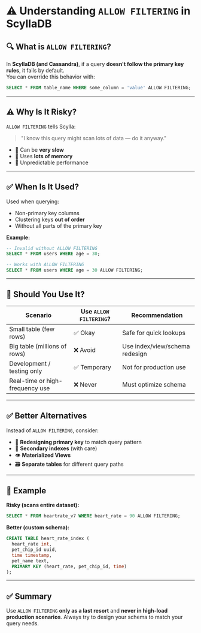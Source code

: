# ⚠️ Understanding `ALLOW FILTERING` in ScyllaDB

## 🔍 What is `ALLOW FILTERING`?

In **ScyllaDB (and Cassandra)**, if a query **doesn't follow the primary key rules**, it fails by default.  
You can override this behavior with:

```sql
SELECT * FROM table_name WHERE some_column = 'value' ALLOW FILTERING;
```

---

## ⚠️ Why Is It Risky?

`ALLOW FILTERING` tells Scylla:
> "I know this query might scan lots of data — do it anyway."

- 🚫 Can be **very slow**
- 🚫 Uses **lots of memory**
- 🚫 Unpredictable performance

---

## ✅ When Is It Used?

Used when querying:

- Non-primary key columns
- Clustering keys **out of order**
- Without all parts of the primary key

**Example:**

```sql
-- Invalid without ALLOW FILTERING
SELECT * FROM users WHERE age = 30;

-- Works with ALLOW FILTERING
SELECT * FROM users WHERE age = 30 ALLOW FILTERING;
```

---

## 🧠 Should You Use It?

| Scenario                        | Use `ALLOW FILTERING`? | Recommendation          |
|---------------------------------|-------------------------|--------------------------|
| Small table (few rows)          | ✅ Okay                 | Safe for quick lookups   |
| Big table (millions of rows)    | ❌ Avoid                | Use index/view/schema redesign |
| Development / testing only      | ✅ Temporary            | Not for production use   |
| Real-time or high-frequency use | ❌ Never                | Must optimize schema     |

---

## ✅ Better Alternatives

Instead of `ALLOW FILTERING`, consider:

- 🔁 **Redesigning primary key** to match query pattern
- 🧩 **Secondary indexes** (with care)
- 👁️ **Materialized Views**
- 🗃️ **Separate tables** for different query paths

---

## 🧪 Example

**Risky (scans entire dataset):**

```sql
SELECT * FROM heartrate_v7 WHERE heart_rate = 90 ALLOW FILTERING;
```

**Better (custom schema):**

```sql
CREATE TABLE heart_rate_index (
  heart_rate int,
  pet_chip_id uuid,
  time timestamp,
  pet_name text,
  PRIMARY KEY (heart_rate, pet_chip_id, time)
);
```

---

## ✅ Summary

Use `ALLOW FILTERING` **only as a last resort** and **never in high-load production scenarios**. Always try to design your schema to match your query needs.
